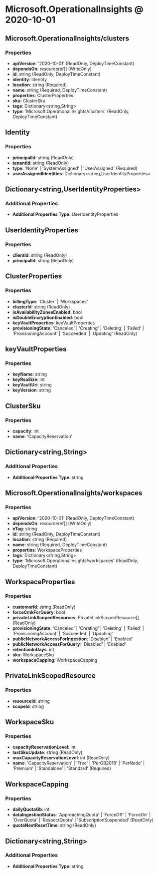 # Microsoft.OperationalInsights @ 2020-10-01

## Microsoft.OperationalInsights/clusters
### Properties
* **apiVersion**: '2020-10-01' (ReadOnly, DeployTimeConstant)
* **dependsOn**: resourceref[] (WriteOnly)
* **id**: string (ReadOnly, DeployTimeConstant)
* **identity**: Identity
* **location**: string (Required)
* **name**: string (Required, DeployTimeConstant)
* **properties**: ClusterProperties
* **sku**: ClusterSku
* **tags**: Dictionary<string,String>
* **type**: 'Microsoft.OperationalInsights/clusters' (ReadOnly, DeployTimeConstant)

## Identity
### Properties
* **principalId**: string (ReadOnly)
* **tenantId**: string (ReadOnly)
* **type**: 'None' | 'SystemAssigned' | 'UserAssigned' (Required)
* **userAssignedIdentities**: Dictionary<string,UserIdentityProperties>

## Dictionary<string,UserIdentityProperties>
### Additional Properties
* **Additional Properties Type**: UserIdentityProperties

## UserIdentityProperties
### Properties
* **clientId**: string (ReadOnly)
* **principalId**: string (ReadOnly)

## ClusterProperties
### Properties
* **billingType**: 'Cluster' | 'Workspaces'
* **clusterId**: string (ReadOnly)
* **isAvailabilityZonesEnabled**: bool
* **isDoubleEncryptionEnabled**: bool
* **keyVaultProperties**: keyVaultProperties
* **provisioningState**: 'Canceled' | 'Creating' | 'Deleting' | 'Failed' | 'ProvisioningAccount' | 'Succeeded' | 'Updating' (ReadOnly)

## keyVaultProperties
### Properties
* **keyName**: string
* **keyRsaSize**: int
* **keyVaultUri**: string
* **keyVersion**: string

## ClusterSku
### Properties
* **capacity**: int
* **name**: 'CapacityReservation'

## Dictionary<string,String>
### Additional Properties
* **Additional Properties Type**: string

## Microsoft.OperationalInsights/workspaces
### Properties
* **apiVersion**: '2020-10-01' (ReadOnly, DeployTimeConstant)
* **dependsOn**: resourceref[] (WriteOnly)
* **eTag**: string
* **id**: string (ReadOnly, DeployTimeConstant)
* **location**: string (Required)
* **name**: string (Required, DeployTimeConstant)
* **properties**: WorkspaceProperties
* **tags**: Dictionary<string,String>
* **type**: 'Microsoft.OperationalInsights/workspaces' (ReadOnly, DeployTimeConstant)

## WorkspaceProperties
### Properties
* **customerId**: string (ReadOnly)
* **forceCmkForQuery**: bool
* **privateLinkScopedResources**: PrivateLinkScopedResource[] (ReadOnly)
* **provisioningState**: 'Canceled' | 'Creating' | 'Deleting' | 'Failed' | 'ProvisioningAccount' | 'Succeeded' | 'Updating'
* **publicNetworkAccessForIngestion**: 'Disabled' | 'Enabled'
* **publicNetworkAccessForQuery**: 'Disabled' | 'Enabled'
* **retentionInDays**: int
* **sku**: WorkspaceSku
* **workspaceCapping**: WorkspaceCapping

## PrivateLinkScopedResource
### Properties
* **resourceId**: string
* **scopeId**: string

## WorkspaceSku
### Properties
* **capacityReservationLevel**: int
* **lastSkuUpdate**: string (ReadOnly)
* **maxCapacityReservationLevel**: int (ReadOnly)
* **name**: 'CapacityReservation' | 'Free' | 'PerGB2018' | 'PerNode' | 'Premium' | 'Standalone' | 'Standard' (Required)

## WorkspaceCapping
### Properties
* **dailyQuotaGb**: int
* **dataIngestionStatus**: 'ApproachingQuota' | 'ForceOff' | 'ForceOn' | 'OverQuota' | 'RespectQuota' | 'SubscriptionSuspended' (ReadOnly)
* **quotaNextResetTime**: string (ReadOnly)

## Dictionary<string,String>
### Additional Properties
* **Additional Properties Type**: string

